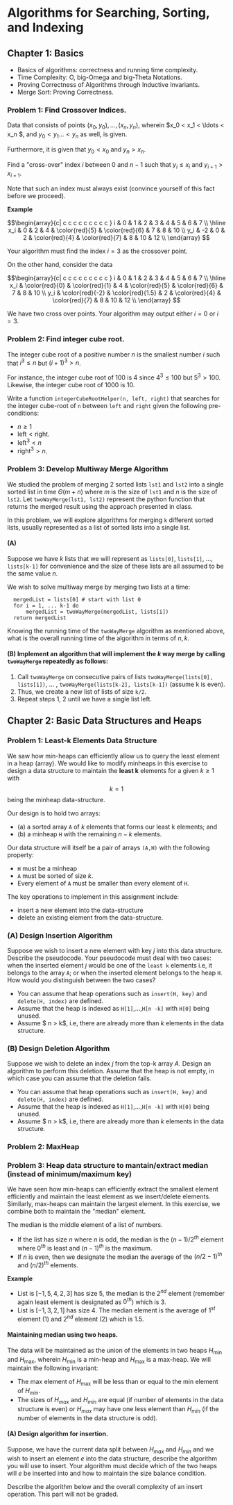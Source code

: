 # Algorithms for Searching, Sorting, and Indexing

## Chapter 1: Basics

- Basics of algorithms: correctness and running time complexity.
- Time Complexity: O, big-Omega and big-Theta Notations.
- Proving Correctness of Algorithms through Inductive Invariants.
- Merge Sort: Proving Correctness.

### Problem 1: Find Crossover Indices.

Data that consists of points
$(x_0, y_0), \ldots, (x_n, y_n)$, wherein $x_0 < x_1 < \ldots < x_n $, and  $y_0 < y_1 \ldots < y_n$ as well, is given.

Furthermore, it is given that $y_0 < x_0$ and $y_n > x_n$.

Find a "cross-over" index $i$ between $0$ and $n-1$ such that $y_i \leq x_i$ and $y_{i+1} > x_{i+1}$.

Note that such an index must always exist (convince yourself of this fact before we proceed).

__Example__

$$\begin{array}{c| c c c c c c c c c }
i & 0 & 1 & 2 & 3 & 4 & 5 & 6 & 7 \\
\hline
x_i & 0 & 2 & 4 & \color{red}{5} & \color{red}{6} & 7 & 8 & 10 \\
y_i & -2 & 0 & 2 & \color{red}{4} & \color{red}{7} & 8 & 10 & 12 \\
\end{array} $$

Your algorithm must find the index $i=3$ as the crossover point.

On the other hand, consider the data

$$\begin{array}{c| c c c c c c c c c }
i & 0 & 1 & 2 & 3 & 4 & 5 & 6 & 7 \\
\hline
x_i & \color{red}{0} & \color{red}{1} & 4 & \color{red}{5} & \color{red}{6} & 7 & 8 & 10 \\
y_i & \color{red}{-2} & \color{red}{1.5} & 2 & \color{red}{4} & \color{red}{7} & 8 & 10 & 12 \\
\end{array} $$

We have two cross over points. Your algorithm may output either $i=0$ or $i=3$.

### Problem 2: Find integer cube root.

The integer cube root of a positive number $n$ is the smallest number $i$ such that $i^3 \leq n$ but $(i+1)^3 > n$.

For instance, the integer cube root of $100$ is $4$ since $4^3 \leq 100$ but $5^3 > 100$. Likewise, the integer cube root of $1000$ is $10$.

Write a function `integerCubeRootHelper(n, left, right)` that searches for the integer cube-root of `n` between `left` and `right` given the following pre-conditions:
  - $n \geq 1$
  - $\text{left} < \text{right}$.
  - $\text{left}^3 < n$
  - $\text{right}^3 > n$.

### Problem 3: Develop Multiway Merge Algorithm

We studied the problem of merging 2 sorted lists `lst1` and `lst2` into a single sorted list in time $\Theta(m + n)$ where $m$ is the size of `lst1` and $n$ is the size of `lst2`.  Let `twoWayMerge(lst1, lst2)` represent the python function that returns the merged result using the approach presented in class.

In this problem, we will explore algorithms for merging `k` different sorted lists, usually represented as a list of sorted lists into a single list.

#### (A)

Suppose we have $k$ lists that we will represent as `lists[0]`, `lists[1]`, ..., `lists[k-1]` for convenience and the size of these lists are all assumed to be the same value $n$.

We wish to solve multiway merge by merging two lists at a time:

```
  mergedList = lists[0] # start with list 0
  for i = 1, ... k-1 do
      mergedList = twoWayMerge(mergedList, lists[i])
  return mergedList
```

Knowing the running time of the `twoWayMerge` algorithm as mentioned above, what is the overall running time of the algorithm in terms of $n, k$.

#### (B) Implement an algorithm that will implement the $k$ way merge by calling `twoWayMerge` repeatedly as follows:

1. Call `twoWayMerge` on consecutive pairs of lists `twoWayMerge(lists[0], lists[1])`, ... , `twoWayMerge(lists[k-2], lists[k-1])` (assume k is even).
2. Thus, we create a new list of lists of size `k/2`.
3. Repeat steps 1, 2 until we have a single list left.

## Chapter 2: Basic Data Structures and Heaps

### Problem 1: Least-k Elements Data Structure

We saw how min-heaps can efficiently allow us to query the least element in a heap (array). We would like to modify minheaps in this exercise to design a data structure to maintain the __least k__ elements for a  given $k \geq 1$ with $$k = 1$$ being the minheap data-structure.

Our design is to hold two arrays:
  - (a) a sorted array `A` of $k$ elements that forms our least k elements; and
  - (b) a minheap `H` with the remaining $n-k$ elements.

Our data structure will itself be a pair of arrays `(A,H)` with the following property:
 - `H` must be a minheap
 - `A` must be sorted of size $k$.
 - Every element of `A` must be smaller than every element of `H`.

The key operations to implement in this assignment include:
  - insert a new element into the data-structure
  - delete an existing element from the data-structure.

### (A) Design Insertion  Algorithm

Suppose we wish to insert a new element with key $j$ into this data structure. Describe the pseudocode. Your pseudocode must deal with two cases: when the inserted element $j$ would be one of the `least k` elements i.e, it belongs to the array `A`; or when the inserted element belongs to the heap `H`. How would you distinguish between the two cases?

- You can assume that heap operations such as `insert(H, key)` and `delete(H, index)` are defined.
- Assume that the heap is indexed as  `H[1]`,...,`H[n -k]` with `H[0]` being unused.
- Assume $ n > k$, i.e, there are already more than $k$ elements in the data structure.

### (B) Design Deletion Algorithm

Suppose we wish to delete an index $j$ from the top-k array $A$. Design an algorithm to perform this deletion. Assume that the heap is not empty, in which case you can assume that the deletion fails.

- You can assume that heap operations such as `insert(H, key)` and `delete(H, index)` are defined.
- Assume that the heap is indexed as  `H[1]`,...,`H[n -k]` with `H[0]` being unused.
- Assume $ n > k$, i.e, there are already more than $k$ elements in the data structure.

### Problem 2: MaxHeap

### Problem 3: Heap data structure to mantain/extract median (instead of minimum/maximum key)

We have seen how min-heaps can efficiently extract the smallest element efficiently and maintain the least element as we insert/delete elements. Similarly, max-heaps can maintain the largest element. In this exercise, we combine both to maintain the "median" element.

The median is the middle element of a list of numbers.
- If the list has size $n$ where $n$ is odd, the median is the $(n-1)/2^{th}$ element where $0^{th}$ is least and $(n-1)^{th}$ is the maximum.
- If $n$ is even, then we designate the median the average of the $(n/2-1)^{th}$ and $(n/2)^{th}$ elements.

__Example__

- List is $[-1, 5, 4, 2, 3]$ has size $5$, the median is the $2^{nd}$ element (remember again least element is designated as $0^{th}$) which is $3$.
- List is $[-1, 3, 2, 1 ]$ has size $4$. The median element is the average of  $1^{st}$ element (1) and $2^{nd}$ element (2) which is  $1.5$.

#### Maintaining median using two heaps.

The data will be maintained as the union of the elements in two heaps $H_{\min}$ and $H_{\max}$, wherein $H_{\min}$ is a min-heap and $H_{\max}$ is a max-heap.  We will maintain the following invariant:
  - The max element of  $H_{\max}$ will be less than or equal to the min element of  $H_{\min}$.
  - The sizes of $H_{max}$ and $H_{min}$ are equal (if number of elements in the data structure is even) or $H_{max}$ may have one less element than $H_{min}$ (if the number of elements in the data structure is odd).

#### (A)  Design algorithm for insertion.

Suppose, we have the current data split between $H_{max}$ and $H_{min}$ and we wish to insert an element $e$ into the data structure, describe the algorithm you will use to insert. Your algorithm must decide which of the two heaps will $e$ be inserted into and how to maintain the size balance condition.

Describe the algorithm below and the overall complexity of an insert operation. This part will not be graded.
